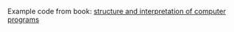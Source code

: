 Example code from book: [structure and interpretation of computer programs](https://www.amazon.com/Structure-Interpretation-Computer-Programs-Engineering/dp/0262510871/)
